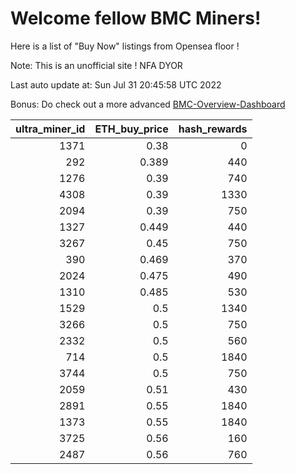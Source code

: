 # Welcome fellow BMC Miners!
Here is a list of "Buy Now" listings from Opensea floor !

Note: This is an unofficial site ! NFA DYOR

Last auto update at: Sun Jul 31 20:45:58 UTC 2022

Bonus: Do check out a more advanced [BMC-Overview-Dashboard](https://dune.com/defifunk/BMC-Overview-Dashboard)


|   ultra_miner_id |   ETH_buy_price |   hash_rewards |
|-----------------:|----------------:|---------------:|
|             1371 |           0.38  |              0 |
|              292 |           0.389 |            440 |
|             1276 |           0.39  |            740 |
|             4308 |           0.39  |           1330 |
|             2094 |           0.39  |            750 |
|             1327 |           0.449 |            440 |
|             3267 |           0.45  |            750 |
|              390 |           0.469 |            370 |
|             2024 |           0.475 |            490 |
|             1310 |           0.485 |            530 |
|             1529 |           0.5   |           1340 |
|             3266 |           0.5   |            750 |
|             2332 |           0.5   |            560 |
|              714 |           0.5   |           1840 |
|             3744 |           0.5   |            750 |
|             2059 |           0.51  |            430 |
|             2891 |           0.55  |           1840 |
|             1373 |           0.55  |           1840 |
|             3725 |           0.56  |            160 |
|             2487 |           0.56  |            760 |